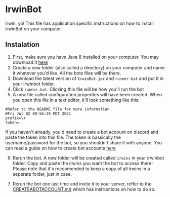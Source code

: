 # IrwinBot
Irwin, yo! This file has application specific instructions on how to install IrwinBot on your computer

## Instalation
1. First, make sure you have Java 8 installed on your computer. You may download it [here](https://java.com/en/download/)
2. Create a new folder (also called a directory) on your computer and name it whatever you'd like. All the bots files will be there.
3. Download the latest version of `IrwinBot.jar` and `runner.bat` and put it in your irwinbot folder.
4. Click `runner.bat`. Clicking this file will be how you'll run the bot
5. A new file called configuration.properties will have been created. When you open this file in a text editor, it'll look something like this:

```
#Refer to the README file for more information
#Fri Jul 02 09:56:39 PDT 2021
prefix=\+
token=
```

If you haven't already, you'd need to create a bot account on discord and paste the token into this file. The token is bassically the username/password for the bot, so you shouldn't share it with anyone. You can read a guide on how to create bot accounts [here](CREATEABOTACCOUNT.md)

6. Rerun the bot. A new folder will be created called `irwins` in your irwinbot folder. Copy and paste the irwins you want the bot to access there! Please note that it's reccomended to keep a copy of all irwins in a seperate folder, just in case.

7. Rerun the bot one last time and invite it to your server, reffer to the [CREATEABOTACCOUNT.md](CREATEABOTACCOUNT.md) which has instructions on how to do so.

